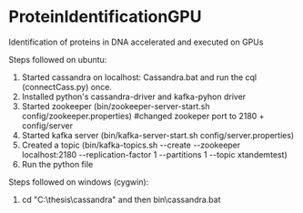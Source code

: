 # ProteinIdentificationGPU
Identification of proteins in DNA accelerated and executed on GPUs

Steps followed on ubuntu:
1. Started cassandra on localhost: Cassandra.bat and run the cql (connectCass.py) once.
2. Installed python's cassandra-driver and kafka-pyhon driver
3. Started zookeeper (bin/zookeeper-server-start.sh config/zookeeper.properties) #changed zookeper port to 2180 + config/server
4. Started kafka server (bin/kafka-server-start.sh config/server.properties)
5. Created a topic (bin/kafka-topics.sh --create --zookeeper localhost:2180 --replication-factor 1 --partitions 1 --topic xtandemtest)
6. Run the python file

Steps followed on windows (cygwin):
1. cd "C:\thesis\cassandra" and then bin\cassandra.bat
